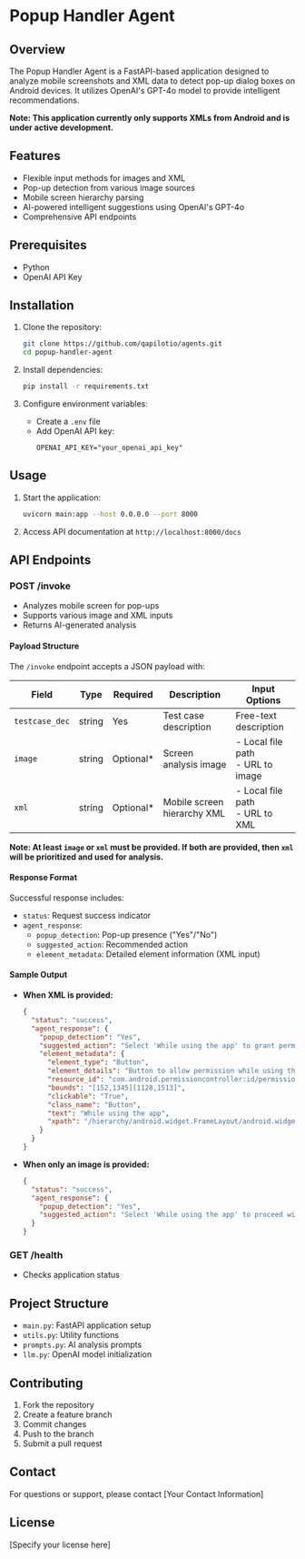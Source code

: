 # Popup Handler Agent

## Overview

The Popup Handler Agent is a FastAPI-based application designed to analyze mobile screenshots and XML data to detect pop-up dialog boxes on Android devices. It utilizes OpenAI's GPT-4o model to provide intelligent recommendations.

**Note: This application currently only supports XMLs from Android and is under active development.**

## Features

- Flexible input methods for images and XML
- Pop-up detection from various image sources
- Mobile screen hierarchy parsing
- AI-powered intelligent suggestions using OpenAI's GPT-4o
- Comprehensive API endpoints

## Prerequisites

- Python
- OpenAI API Key

## Installation

1. Clone the repository:

   ```bash
   git clone https://github.com/qapilotio/agents.git
   cd popup-handler-agent
   ```

2. Install dependencies:

   ```bash
   pip install -r requirements.txt
   ```

3. Configure environment variables:
   - Create a `.env` file
   - Add OpenAI API key:
     ```
     OPENAI_API_KEY="your_openai_api_key"
     ```

## Usage

1. Start the application:

   ```bash
   uvicorn main:app --host 0.0.0.0 --port 8000
   ```

2. Access API documentation at `http://localhost:8000/docs`

## API Endpoints

### POST /invoke

- Analyzes mobile screen for pop-ups
- Supports various image and XML inputs
- Returns AI-generated analysis

#### Payload Structure

The `/invoke` endpoint accepts a JSON payload with:

| Field          | Type   | Required   | Description                 | Input Options                       |
| -------------- | ------ | ---------- | --------------------------- | ----------------------------------- |
| `testcase_dec` | string | Yes        | Test case description       | Free-text description               |
| `image`        | string | Optional\* | Screen analysis image       | - Local file path<br>- URL to image |
| `xml`          | string | Optional\* | Mobile screen hierarchy XML | - Local file path<br>- URL to XML   |

**Note: At least `image` or `xml` must be provided. If both are provided, then `xml` will be prioritized and used for analysis.**

#### Response Format

Successful response includes:

- `status`: Request success indicator
- `agent_response`:
  - `popup_detection`: Pop-up presence ("Yes"/"No")
  - `suggested_action`: Recommended action
  - `element_metadata`: Detailed element information (XML input)

#### Sample Output

- **When XML is provided:**

  ```json
  {
    "status": "success",
    "agent_response": {
      "popup_detection": "Yes",
      "suggested_action": "Select 'While using the app' to grant permission.",
      "element_metadata": {
        "element_type": "Button",
        "element_details": "Button to allow permission while using the app",
        "resource_id": "com.android.permissioncontroller:id/permission_allow_foreground_only_button",
        "bounds": "[152,1345][1128,1513]",
        "clickable": "True",
        "class_name": "Button",
        "text": "While using the app",
        "xpath": "/hierarchy/android.widget.FrameLayout/android.widget.FrameLayout/android.widget.FrameLayout/android.widget.LinearLayout/android.widget.ScrollView/android.widget.LinearLayout/android.widget.LinearLayout[1]/android.widget.Button[1]"
      }
    }
  }
  ```

- **When only an image is provided:**

  ```json
  {
    "status": "success",
    "agent_response": {
      "popup_detection": "Yes",
      "suggested_action": "Select 'While using the app' to proceed with login."
    }
  }
  ```

### GET /health

- Checks application status

## Project Structure

- `main.py`: FastAPI application setup
- `utils.py`: Utility functions
- `prompts.py`: AI analysis prompts
- `llm.py`: OpenAI model initialization

## Contributing

1. Fork the repository
2. Create a feature branch
3. Commit changes
4. Push to the branch
5. Submit a pull request

## Contact

For questions or support, please contact [Your Contact Information]

## License

[Specify your license here]
